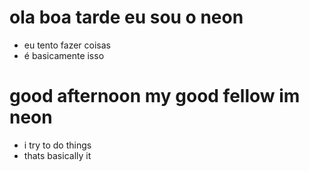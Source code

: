 # ola boa tarde eu sou o neon
- eu tento fazer coisas
- é basicamente isso

# good afternoon my good fellow im neon
- i try to do things
- thats basically it
